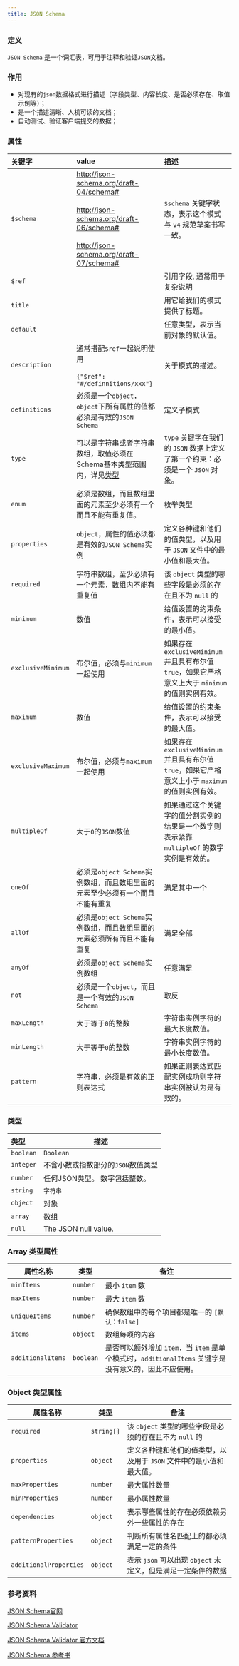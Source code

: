 ```yaml
---
title: JSON Schema
---
```


### 定义

`JSON Schema` 是一个词汇表，可用于注释和验证`JSON`文档。

### 作用

- 对现有的`json`数据格式进行描述（字段类型、内容长度、是否必须存在、取值示例等）；
- 是一个描述清晰、人机可读的文档；
- 自动测试、验证客户端提交的数据；

### 属性

| 关键字      | value     | 描述                                                     |
| :----------| :---------- | :------------------------------------------------------ |
| `$schema`          | http://json-schema.org/draft-04/schema#<br /><br />http://json-schema.org/draft-06/schema#<br /><br />http://json-schema.org/draft-07/schema# | `$schema` 关键字状态，表示这个模式与 `v4` 规范草案书写一致。 |
| `$ref` |  | 引用字段, 通常用于复杂说明 |
| `title`            |  | 用它给我们的模式提供了标题。                                 |
| `default` | | 任意类型，表示当前对象的默认值。 |
| `description`      | 通常搭配`$ref`一起说明使用<br /><br />`{"$ref": "#/definnitions/xxx"}` | 关于模式的描述。                                             |
| `definitions` | 必须是一个`object`，`object`下所有属性的值都必须是有效的`JSON Schema` | 定义子模式 |
| `type`             | 可以是字符串或者字符串数组，取值必须在Schema基本类型范围内，详见[类型](#类型) | `type` 关键字在我们的 `JSON` 数据上定义了第一个约束：必须是一个 `JSON` 对象。 |
| `enum` | 必须是数组，而且数组里面的元素至少必须有一个而且不能有重复值。 | 枚举类型 |
| `properties`       | `object`，属性的值必须都是有效的`JSON Schema`实例 | 定义各种键和他们的值类型，以及用于 `JSON` 文件中的最小值和最大值。 |
| `required`         | 字符串数组，至少必须有一个元素，数组内不能有重复值 | 该 `object` 类型的哪些字段是必须的存在且不为 `null` 的       |
| `minimum`          | 数值 | 给值设置的约束条件，表示可以接受的最小值。                   |
| `exclusiveMinimum` | 布尔值，必须与`minimum`一起使用 | 如果存在 `exclusiveMinimum` 并且具有布尔值 `true`，如果它严格意义上大于 `minimum` 的值则实例有效。 |
| `maximum`          | 数值 | 给值设置的约束条件，表示可以接受的最大值。                   |
| `exclusiveMaximum` | 布尔值，必须与`maximum`一起使用 | 如果存在 `exclusiveMinimum` 并且具有布尔值 `true`，如果它严格意义上小于 `maximum` 的值则实例有效。 |
| `multipleOf`       | 大于`0`的`JSON`数值 | 如果通过这个关键字的值分割实例的结果是一个数字则表示紧靠 `multipleOf` 的数字实例是有效的。 |
| `oneOf` | 必须是`object Schema`实例数组，而且数组里面的元素至少必须有一个而且不能有重复 | 满足其中一个 |
| `allOf` | 必须是`object Schema`实例数组，而且数组里面的元素必须所有而且不能有重复 | 满足全部 |
| `anyOf` | 必须是`object Schema`实例数组 | 任意满足 |
| `not` | 必须是一个`object`，而且是一个有效的`JSON Schema` | 取反 |
| `maxLength`        | 大于等于`0`的整数 | 字符串实例字符的最大长度数值。                               |
| `minLength`        | 大于等于`0`的整数 | 字符串实例字符的最小长度数值。                               |
| `pattern`          | 字符串，必须是有效的正则表达式 | 如果正则表达式匹配实例成功则字符串实例被认为是有效的。       |

### 类型

| 类型      | 描述                               |
| :-------- | ---------------------------------- |
| `boolean` | `Boolean`                          |
| `integer` | 不含小数或指数部分的`JSON`数值类型 |
| `number`  | 任何JSON类型。 数字包括整数。      |
| `string`  | `字符串`                           |
| `object`  | 对象                               |
| `array`   | 数组                               |
| `null`    | The JSON null value.               |

### Array 类型属性

| 属性名称          | 类型      | 备注                                                         |
| ----------------- | --------- | ------------------------------------------------------------ |
| `minItems`        | `number`  | 最小 `item` 数                                               |
| `maxItems`        | `number`  | 最大 `item` 数                                               |
| `uniqueItems`     | `number`  | 确保数组中的每个项目都是唯一的 `[默认：false]`               |
| `items`           | `object`  | 数组每项的内容                                               |
| `additionalItems` | `boolean` | 是否可以额外增加 `item`，当 `item` 是单个模式时，`additionalItems` 关键字是没有意义的，因此不应使用。 |

### Object 类型属性

| 属性名称               | 类型       | 备注                                                         |
| ---------------------- | ---------- | ------------------------------------------------------------ |
| `required`             | `string[]` | 该 `object` 类型的哪些字段是必须的存在且不为 `null` 的       |
| `properties`           | `object`   | 定义各种键和他们的值类型，以及用于 `JSON` 文件中的最小值和最大值。 |
| `maxProperties`        | `number`   | 最大属性数量                                                 |
| `minProperties`        | `number`   | 最小属性数量                                                 |
| `dependencies`         | `object`   | 表示哪些属性的存在必须依赖另外一些属性的存在                 |
| `patternProperties`    | `object`   | 判断所有属性名匹配上的都必须满足一定的条件                   |
| `additionalProperties` | `object`   | 表示 `json` 可以出现 `object` 未定义，但是满足一定条件的数据 |

### 参考资料

[JSON Schema官网](http://json-schema.org/)

[JSON Schema Validator](https://www.jsonschemavalidator.net/)

[JSON Schema Validator 官方文档](http://json-schema.org/draft/2019-09/json-schema-validation.html)

[JSON Schema 参考书](https://imweb.io/topic/57b5f69373ac222929653f23)

